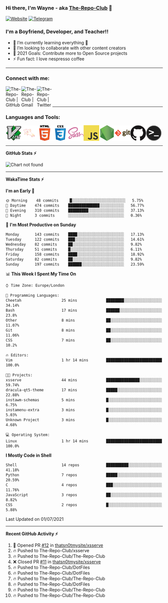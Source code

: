 ### Hi there, I'm Wayne - aka [The-Repo-Club][website] 👋

[![Website](https://img.shields.io/website?label=github.com/The-Repo-Club/&color=orange&style=flat-square&url=https://github.com/The-Repo-Club/)][website]
[![Telegram](https://img.shields.io/badge/Chat%20on-Telegram-orange.svg?color=orange&logo=telegram&style=flat-square)][telegram]

### I'm a Boyfriend, Developer, and Teacher!!

- 🌱 I’m currently learning everything 🤣
- 👯 I’m looking to collaborate with other content creators
- 🥅 2021 Goals: Contribute more to Open Source projects
- ⚡ Fun fact: I love nespresso coffee

---
### Connect with me:

[<img align="left" alt="The-Repo-Club | GitHub" width="50px" src="https://cdn.jsdelivr.net/npm/simple-icons@v3/icons/github.svg" />][website]
[<img align="left" alt="The-Repo-Club | Gmail" width="50px" src="https://cdn.jsdelivr.net/npm/simple-icons@v3/icons/gmail.svg" />][email]
[<img align="left" alt="The-Repo-Club | Twitter" width="50px" src="https://cdn.jsdelivr.net/npm/simple-icons@v3/icons/telegram.svg" />][telegram]

[website]: https://github.com/The-Repo-Club/
[email]: mailto:wayne6324@gmail.com
[telegram]: https://t.me/TheRepoClub

<br />
<br />
<br />

---
### Languages and Tools:

<img align="left" alt="Vim" width="50px" src="https://raw.githubusercontent.com/github/explore/80688e429a7d4ef2fca1e82350fe8e3517d3494d/topics/vim/vim.png" />
<img align="left" alt="Fish" width="50px" src="https://raw.githubusercontent.com/github/explore/80688e429a7d4ef2fca1e82350fe8e3517d3494d/topics/fish/fish.png" />
<img align="left" alt="HTML5" width="50px" src="https://raw.githubusercontent.com/github/explore/80688e429a7d4ef2fca1e82350fe8e3517d3494d/topics/html/html.png" />
<img align="left" alt="CSS3" width="50px" src="https://raw.githubusercontent.com/github/explore/80688e429a7d4ef2fca1e82350fe8e3517d3494d/topics/css/css.png" />
<img align="left" alt="Sass" width="50px" src="https://raw.githubusercontent.com/github/explore/80688e429a7d4ef2fca1e82350fe8e3517d3494d/topics/sass/sass.png" />
<img align="left" alt="JavaScript" width="50px" src="https://raw.githubusercontent.com/github/explore/80688e429a7d4ef2fca1e82350fe8e3517d3494d/topics/javascript/javascript.png" />
<img align="left" alt="Node.js" width="50px" src="https://raw.githubusercontent.com/github/explore/80688e429a7d4ef2fca1e82350fe8e3517d3494d/topics/nodejs/nodejs.png" />
<img align="left" alt="Git" width="50px" src="https://raw.githubusercontent.com/github/explore/80688e429a7d4ef2fca1e82350fe8e3517d3494d/topics/git/git.png" />
<img align="left" alt="GitHub" width="50px" src="https://raw.githubusercontent.com/github/explore/78df643247d429f6cc873026c0622819ad797942/topics/github/github.png" />
<img align="left" alt="Terminal" width="50px" src="https://raw.githubusercontent.com/github/explore/80688e429a7d4ef2fca1e82350fe8e3517d3494d/topics/terminal/terminal.png" />

<br />
<br />
<br />

---

**GitHub Stats ⚡**

![Chart not found](https://github-readme-stats.vercel.app/api?username=The-Repo-Club&theme=tokyonight&show_icons=true&count_private=true&hide_border=true&include_all_commits=true&custom_title=The-Repo-Club%27s+GitHub+Stats)


---

**WakaTime Stats ⚡**

<!--START_SECTION:waka-->
**I'm an Early 🐤** 

```text
🌞 Morning    48 commits     █░░░░░░░░░░░░░░░░░░░░░░░░   5.75% 
🌆 Daytime    474 commits    ██████████████░░░░░░░░░░░   56.77% 
🌃 Evening    310 commits    █████████░░░░░░░░░░░░░░░░   37.13% 
🌙 Night      3 commits      ░░░░░░░░░░░░░░░░░░░░░░░░░   0.36%

```
📅 **I'm Most Productive on Sunday** 

```text
Monday       143 commits    ████░░░░░░░░░░░░░░░░░░░░░   17.13% 
Tuesday      122 commits    ███░░░░░░░░░░░░░░░░░░░░░░   14.61% 
Wednesday    82 commits     ██░░░░░░░░░░░░░░░░░░░░░░░   9.82% 
Thursday     51 commits     █░░░░░░░░░░░░░░░░░░░░░░░░   6.11% 
Friday       158 commits    ████░░░░░░░░░░░░░░░░░░░░░   18.92% 
Saturday     82 commits     ██░░░░░░░░░░░░░░░░░░░░░░░   9.82% 
Sunday       197 commits    ██████░░░░░░░░░░░░░░░░░░░   23.59%

```


📊 **This Week I Spent My Time On** 

```text
⌚︎ Time Zone: Europe/London

💬 Programming Languages: 
Cheetah                  25 mins             ████████░░░░░░░░░░░░░░░░░   34.14% 
Bash                     17 mins             ██████░░░░░░░░░░░░░░░░░░░   23.8% 
Other                    8 mins              ██░░░░░░░░░░░░░░░░░░░░░░░   11.07% 
Git                      8 mins              ██░░░░░░░░░░░░░░░░░░░░░░░   11.06% 
CSS                      7 mins              ██░░░░░░░░░░░░░░░░░░░░░░░   10.2%

🔥 Editors: 
Vim                      1 hr 14 mins        █████████████████████████   100.0%

🐱‍💻 Projects: 
xsserve                  44 mins             ███████████████░░░░░░░░░░   59.74% 
dracula-qt5-theme        17 mins             █████░░░░░░░░░░░░░░░░░░░░   22.88% 
instawm-schemas          5 mins              █░░░░░░░░░░░░░░░░░░░░░░░░   6.75% 
instamenu-extra          3 mins              █░░░░░░░░░░░░░░░░░░░░░░░░   5.03% 
Unknown Project          3 mins              █░░░░░░░░░░░░░░░░░░░░░░░░   4.68%

💻 Operating System: 
Linux                    1 hr 14 mins        █████████████████████████   100.0%

```

**I Mostly Code in Shell** 

```text
Shell                    14 repos            ██████████░░░░░░░░░░░░░░░   41.18% 
Python                   7 repos             █████░░░░░░░░░░░░░░░░░░░░   20.59% 
C                        4 repos             ███░░░░░░░░░░░░░░░░░░░░░░   11.76% 
JavaScript               3 repos             ██░░░░░░░░░░░░░░░░░░░░░░░   8.82% 
CSS                      2 repos             █░░░░░░░░░░░░░░░░░░░░░░░░   5.88%

```



 Last Updated on 01/07/2021
<!--END_SECTION:waka-->

---

**Recent GitHub Activity :zap:**

<!--START_SECTION:activity-->
1. 💪 Opened PR [#12](https://github.com/thatsn0tmysite/xsserve/pull/12) in [thatsn0tmysite/xsserve](https://github.com/thatsn0tmysite/xsserve)
2. 🔥 Pushed to The-Repo-Club/xsserve
3. 🔥 Pushed to The-Repo-Club/The-Repo-Club
4. ❌ Closed PR [#11](https://github.com/thatsn0tmysite/xsserve/pull/11) in [thatsn0tmysite/xsserve](https://github.com/thatsn0tmysite/xsserve)
5. 🔥 Pushed to The-Repo-Club/DotFiles
6. 🔥 Pushed to The-Repo-Club/DotFiles
7. 🔥 Pushed to The-Repo-Club/The-Repo-Club
8. 🔥 Pushed to The-Repo-Club/DotFiles
9. 🔥 Pushed to The-Repo-Club/The-Repo-Club
10. 🔥 Pushed to The-Repo-Club/The-Repo-Club
<!--END_SECTION:activity-->